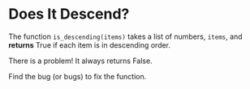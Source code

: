 # Does It Descend?

The function `is_descending(items)` takes a list of numbers, `items`, and **returns** True if each item is in descending order. 

There is a problem! It always returns False.

Find the bug (or bugs) to fix the function.
